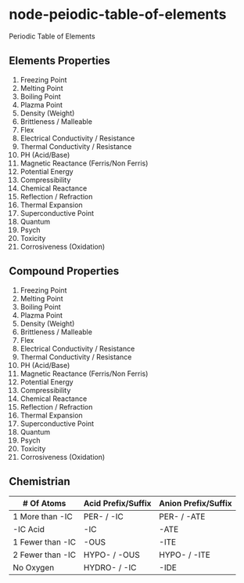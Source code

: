 # node-peiodic-table-of-elements
Periodic Table of Elements

## Elements Properties
1. Freezing Point
2. Melting Point
3. Boiling Point
4. Plazma Point
5. Density (Weight)
6. Brittleness / Malleable
7. Flex
8. Electrical Conductivity / Resistance
9. Thermal Conductivity / Resistance
10. PH (Acid/Base)
11. Magnetic Reactance (Ferris/Non Ferris)
12. Potential Energy
13. Compressibility
14. Chemical Reactance
15. Reflection / Refraction
16. Thermal Expansion
17. Superconductive Point
18. Quantum
19. Psych
20. Toxicity
21. Corrosiveness (Oxidation)

## Compound Properties
1. Freezing Point
2. Melting Point
3. Boiling Point
4. Plazma Point
5. Density (Weight)
6. Brittleness / Malleable
7. Flex
8. Electrical Conductivity / Resistance
9. Thermal Conductivity / Resistance
10. PH (Acid/Base)
11. Magnetic Reactance (Ferris/Non Ferris)
12. Potential Energy
13. Compressibility
14. Chemical Reactance
15. Reflection / Refraction
16. Thermal Expansion
17. Superconductive Point
18. Quantum
19. Psych
20. Toxicity
21. Corrosiveness (Oxidation)

## Chemistrian
| # Of Atoms        | Acid Prefix/Suffix | Anion Prefix/Suffix|
|-------------------|--------------------|--------------------|
| 1 More than -IC   | PER- / -IC         | PER- / -ATE        |
| -IC Acid          | -IC                | -ATE               |
| 1 Fewer than -IC  | -OUS               | -ITE               |
| 2 Fewer than  -IC | HYPO- / -OUS       | HYPO- / -ITE       |
| No Oxygen         | HYDRO- / -IC       | -IDE               |